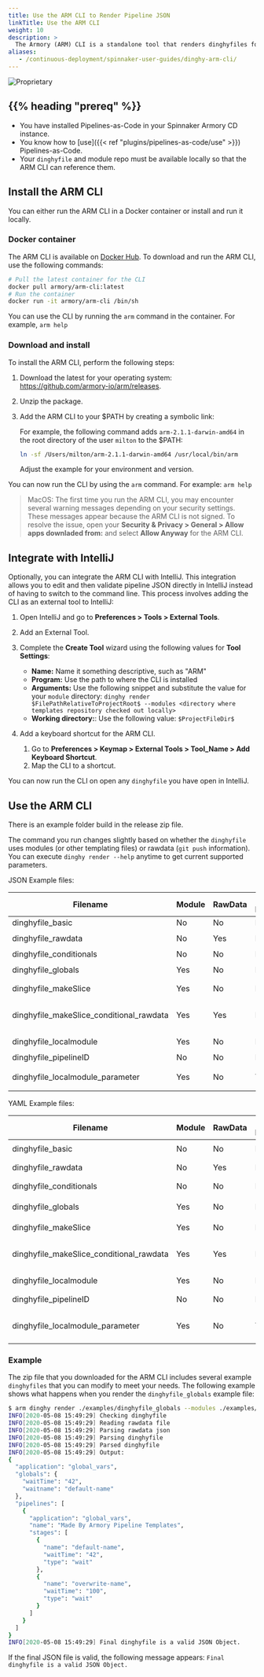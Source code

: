 ```yaml
---
title: Use the ARM CLI to Render Pipeline JSON
linkTitle: Use the ARM CLI
weight: 10
description: >
  The Armory (ARM) CLI is a standalone tool that renders dinghyfiles for you to use with Armory's Pipelines-as-Code feature.
aliases:
   - /continuous-deployment/spinnaker-user-guides/dinghy-arm-cli/
---
```


![Proprietary](/images/proprietary.svg)

## {{% heading "prereq" %}}

* You have installed Pipelines-as-Code in your Spinnaker Armory CD instance.
* You know how to [use]({{< ref "plugins/pipelines-as-code/use" >}}) Pipelines-as-Code.
* Your `dinghyfile` and module repo must be available locally so that the ARM CLI can reference them.

## Install the ARM CLI

You can either run the ARM CLI in a Docker container or install and run it locally.

### Docker container

The ARM CLI is available on [Docker Hub](https://hub.docker.com/r/armory/arm-cli). To download and run the ARM CLI, use the following commands:

```bash
# Pull the latest container for the CLI
docker pull armory/arm-cli:latest
# Run the container
docker run -it armory/arm-cli /bin/sh
```

You can use the CLI by running the `arm` command in the container. For example, `arm help`

### Download and install

To install the ARM CLI, perform the following steps:

1. Download the latest for your operating system: https://github.com/armory-io/arm/releases.
2. Unzip the package.
3. Add the ARM CLI to your $PATH by creating a symbolic link:

   For example, the following command adds `arm-2.1.1-darwin-amd64` in the root directory of the user `milton` to the $PATH:

   ```bash
   ln -sf /Users/milton/arm-2.1.1-darwin-amd64 /usr/local/bin/arm
   ```

   Adjust the example for your environment and version.

You can now run the CLI by using the `arm` command. For example: `arm help`

> MacOS: The first time you run the ARM CLI, you may encounter several warning messages depending on your security settings. These messages appear because the ARM CLI is not signed. To resolve the issue, open your **Security & Privacy > General > Allow apps downladed from:** and select **Allow Anyway** for the ARM CLI.


## Integrate with IntelliJ

Optionally, you can integrate the ARM CLI with IntelliJ. This integration allows you to edit and then validate pipeline JSON directly in IntelliJ instead of having to switch to the command line. This process involves adding the CLI as an external tool to IntelliJ:

1. Open IntelliJ and go to **Preferences > Tools > External Tools**.
2. Add an External Tool.
3. Complete the **Create Tool** wizard using the following values for **Tool Settings**:

   - **Name:** Name it something descriptive, such as "ARM"
   - **Program:** Use the path to where the CLI is installed
   - **Arguments:** Use the following snippet and substitute the value for your `module` directory: `dinghy render $FilePathRelativeToProjectRoot$ --modules <directory where templates repository checked out locally>`
   - **Working directory:**: Use the following value: `$ProjectFileDir$`

4. Add a keyboard shortcut for the ARM CLI.
   1. Go to **Preferences > Keymap > External Tools > Tool_Name > Add Keyboard Shortcut**.
   2. Map the CLI to a shortcut.

You can now run the CLI on open any `dinghyfile` you have open in IntelliJ.

## Use the ARM CLI

There is an example folder build in the release zip file.

The command you run changes slightly based on whether the `dinghyfile` uses modules (or other templating files) or rawdata (`git push` information). You can execute `dinghy render --help` anytime to get current supported parameters.

JSON Example files:

| Filename                                    | Module             | RawData            | Local Module       | Parameters                                                                                                                      |
|---------------------------------------------|--------------------|--------------------|--------------------|---------------------------------------------------------------------------------------------------------------------------------|
| dinghyfile_basic                            | No                | No                | No                | `dinghy render ./examples/json/dinghyfile_basic`                                                                                       |
| dinghyfile_rawdata                          | No                | Yes | No                | `dinghy render ./examples/json/dinghyfile_rawdata --rawdata ./examples/RawData.json`                                                   |
| dinghyfile_conditionals                     | No                | No                | No                | `dinghy render ./examples/json/dinghyfile_conditionals`                                                                                |
| dinghyfile_globals                          | Yes | No                | No                | `dinghy render ./examples/json/dinghyfile_globals --modules ./examples/json/modules`                                                        |
| dinghyfile_makeSlice                        | Yes | No                | No                | `dinghy render ./examples/json/dinghyfile_makeSlice --modules ./examples/json/modules`                                                      |
| dinghyfile_makeSlice_conditional_rawdata    | Yes | Yes | No                | `dinghy render ./examples/json/dinghyfile_makeSlice_conditional_rawdata --modules ./examples/json/modules --rawdata ./examples/RawData.json`|
| dinghyfile_localmodule                      | Yes | No                | No                | `dinghy render ./examples/json/dinghyfile_localmodule --modules ./examples/json/modules`                                                    |
| dinghyfile_pipelineID                       | No                | No                | No                | `dinghy render ./examples/json/dinghyfile_pipelineID`                                                                                  |
| dinghyfile_localmodule_parameter            | Yes | No                | Yes | `dinghy render ./examples/json/dinghyfile_localmodule_parameter --modules ./examples/json/modules --local_modules ./`                       |


YAML Example files:

| Filename                                    | Module             | RawData            | Local Module       | Parameters                                                                                                                      |
|---------------------------------------------|--------------------|--------------------|--------------------|---------------------------------------------------------------------------------------------------------------------------------|
| dinghyfile_basic                            | No                | No                | No                | `dinghy render ./examples/yaml/dinghyfile_basic --type yaml`                                                                                       |
| dinghyfile_rawdata                          | No                | Yes | No                | `dinghy render ./examples/yaml/dinghyfile_rawdata --rawdata ./examples/RawData.json --type yaml`                                                  |
| dinghyfile_conditionals                     | No                | No                | No                | `dinghy render ./examples/yaml/dinghyfile_conditionals --type yaml`                                                                               |
| dinghyfile_globals                          | Yes | No                | No                | `dinghy render ./examples/yaml/dinghyfile_globals --modules ./examples/yaml/modules --type yaml                                                        |
| dinghyfile_makeSlice                        | Yes | No                | No                | `dinghy render ./examples/yaml/dinghyfile_makeSlice --modules ./examples/yaml/modules --type yaml`                                                      |
| dinghyfile_makeSlice_conditional_rawdata    | Yes | Yes | No                | `dinghy render ./examples/yaml/dinghyfile_makeSlice_conditional_rawdata --modules ./examples/yaml/modules --rawdata ./examples/RawData.json --type yaml`|
| dinghyfile_localmodule                      | Yes | No                | No                | `dinghy render ./examples/yaml/dinghyfile_localmodule --modules ./examples/yaml/modules --type yaml`                                                   |
| dinghyfile_pipelineID                       | No                | No                | No                | `dinghy render ./examples/yaml/dinghyfile_pipelineID --type yaml`                                                                                  |
| dinghyfile_localmodule_parameter            | Yes | No                | Yes | `dinghy render ./examples/yaml/dinghyfile_localmodule_parameter --modules ./examples/yaml/modules --local_modules ./ --type yaml`                       |


### Example

The zip file that you downloaded for the ARM CLI includes several example `dinghyfiles` that you can modify to meet your needs. The following example shows what happens when you render the `dinghyfile_globals` example file:

```bash
$ arm dinghy render ./examples/dinghyfile_globals --modules ./examples/modules --rawdata ./examples/RawData.json --output ./testing
INFO[2020-05-08 15:49:29] Checking dinghyfile                          
INFO[2020-05-08 15:49:29] Reading rawdata file                         
INFO[2020-05-08 15:49:29] Parsing rawdata json                         
INFO[2020-05-08 15:49:29] Parsing dinghyfile                           
INFO[2020-05-08 15:49:29] Parsed dinghyfile                            
INFO[2020-05-08 15:49:29] Output:                                      
{
  "application": "global_vars",
  "globals": {
    "waitTime": "42",
    "waitname": "default-name"
  },
  "pipelines": [
    {
      "application": "global_vars",
      "name": "Made By Armory Pipeline Templates",
      "stages": [
        {
          "name": "default-name",
          "waitTime": "42",
          "type": "wait"
        },
        {
          "name": "overwrite-name",
          "waitTime": "100",
          "type": "wait"
        }
      ]
    }
  ]
}
INFO[2020-05-08 15:49:29] Final dinghyfile is a valid JSON Object.
```

If the final JSON file is valid, the following message appears: `Final dinghyfile is a valid JSON Object.`
